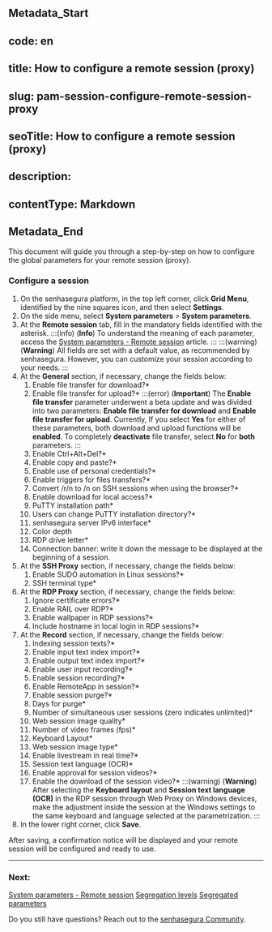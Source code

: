 ## Metadata_Start 
## code: en
## title: How to configure a remote session (proxy) 
## slug: pam-session-configure-remote-session-proxy 
## seoTitle: How to configure a remote session (proxy) 
## description:  
## contentType: Markdown 
## Metadata_End
This document will guide you through a step-by-step on how to configure the global parameters for your remote session (proxy).

### Configure a session

1. On the senhasegura platform, in the top left corner, click **Grid Menu**, identified by the nine squares icon, and then select **Settings**.
2. On the side menu, select **System parameters** >  **System parameters**. 
3. At the **Remote session** tab, fill in the mandatory fields identified with the asterisk.
    :::(info) (**Info**)
    To understand the meaning of each parameter, access the [System parameters - Remote session](/v3-32/docs/pam-session-remote-session-settings-proxy) article.
    :::
    :::(warning) (**Warning**)
    All fields are set with a default value, as recommended by senhasegura. However, you can customize your session according to your needs.
    :::
4. At the **General** section, if necessary, change the fields below:
    1. Enable file transfer for download?*
    2. Enable file transfer for upload?*
        :::(error) (**Important**)
        The **Enable file transfer** parameter underwent a beta update and was divided into two parameters: **Enable file transfer for download** and **Enable file transfer for upload**. Currently, If you select **Yes** for either of these parameters, both download and upload functions will be **enabled**. To completely **deactivate** file transfer, select **No** for **both** parameters.
        :::
    3. Enable Ctrl+Alt+Del?*
    4. Enable copy and paste?*
    5. Enable use of personal credentials?*
    6. Enable triggers for files transfers?*
    7. Convert /r/n to /n on SSH sessions when using the browser?*
    8. Enable download for local access?*
    9. PuTTY installation path*
    10. Users can change PuTTY installation directory?*
    11. senhasegura server IPv6 interface*
    12. Color depth
    13. RDP drive letter*
    14. Connection banner: write it down the message to be displayed at the beginning of a session.
5. At the **SSH Proxy** section, if necessary, change the fields below:
    1. Enable SUDO automation in Linux sessions?*
    2. SSH terminal type*
6. At the **RDP Proxy** section, if necessary, change the fields below:
    1. Ignore certificate errors?*
    2. Enable RAIL over RDP?*
    3. Enable wallpaper in RDP sessions?*
    4. Include hostname in local login in RDP sessions?*
7. At the **Record** section, if necessary, change the fields below:
    1. Indexing session texts?*
    2. Enable input text index import?*
    3. Enable output text index import?*
    4. Enable user input recording?*
    5. Enable session recording?*
    6. Enable RemoteApp in session?*
    7. Enable session purge?*
    8. Days for purge*
    9. Number of simultaneous user sessions (zero indicates unlimited)*
    10. Web session image quality*
    11. Number of video frames (fps)*
    12. Keyboard Layout*
    13. Web session image type*
    14. Enable livestream in real time?*
    15. Session text language (OCR)*
    16. Enable approval for session videos?*
    17. Enable the download of the session video?*
    :::(warning) (**Warning**)
    After selecting the **Keyboard layout** and **Session text language (OCR)** in the RDP session through Web Proxy on Windows devices, make the adjustment inside the session at the Windows settings to the same keyboard and language selected at the parametrization.
    :::
8. In the lower right corner, click **Save**.

After saving, a confirmation notice will be displayed and your remote session will be configured and ready to use.

***
### Next:
[System parameters - Remote session](/v3-32/docs/pam-session-remote-session-settings-proxy)
[Segregation levels](/v3-32/docs/pam-session-segregation-level)
[Segregated parameters](/v3-32/docs/pam-session-segregated-parameters)

Do you still have questions? Reach out to the [senhasegura Community](https://community.senhasegura.io/).